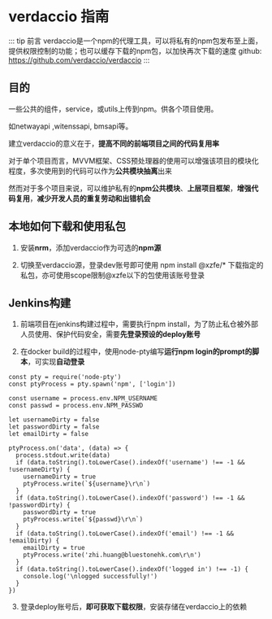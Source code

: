 # verdaccio 指南

::: tip 前言
verdaccio是一个npm的代理工具，可以将私有的npm包发布至上面，提供权限控制的功能；也可以缓存下载的npm包，以加快再次下载的速度
github: https://github.com/verdaccio/verdaccio
:::

## 目的

一些公共的组件，service，或utils上传到npm。供各个项目使用。

如netwayapi ,witenssapi, bmsapi等。

建立verdaccio的意义在于，**提高不同的前端项目之间的代码复用率**

对于单个项目而言，MVVM框架、CSS预处理器的使用可以增强该项目的模块化程度，多次使用到的代码可以作为**公共模块抽离**出来

然而对于多个项目来说，可以维护私有的**npm公共模块**、**上层项目框架**，**增强代码复用**，**减少开发人员的重复劳动和出错机会**

## 本地如何下载和使用私包

1. 安装**nrm**，添加verdaccio作为可选的**npm源**

2. 切换至verdaccio源，登录dev账号即可使用 npm install @xzfe/* 下载指定的私包，亦可使用scope限制@xzfe以下的包使用该账号登录

## Jenkins构建

1. 前端项目在jenkins构建过程中，需要执行npm install，为了防止私仓被外部人员使用、保护代码安全，需要**先登录预设的deploy账号**

2. 在docker build的过程中，使用node-pty编写**运行npm login的prompt的脚本**，可实现**自动登录**

```
const pty = require('node-pty')
const ptyProcess = pty.spawn('npm', ['login'])

const username = process.env.NPM_USERNAME
const passwd = process.env.NPM_PASSWD

let usernameDirty = false
let passwordDirty = false
let emailDirty = false

ptyProcess.on('data', (data) => {
  process.stdout.write(data)
  if (data.toString().toLowerCase().indexOf('username') !== -1 && !usernameDirty) {
    usernameDirty = true
    ptyProcess.write(`${username}\r\n`)
  }
  if (data.toString().toLowerCase().indexOf('password') !== -1 && !passwordDirty) {
    passwordDirty = true
    ptyProcess.write(`${passwd}\r\n`)
  }
  if (data.toString().toLowerCase().indexOf('email') !== -1 && !emailDirty) {
    emailDirty = true
    ptyProcess.write('zhi.huang@bluestonehk.com\r\n')
  }
  if (data.toString().toLowerCase().indexOf('logged in') !== -1) {
    console.log('\nlogged successfully!')
  }
})

```

3. 登录deploy账号后，**即可获取下载权限**，安装存储在verdaccio上的依赖